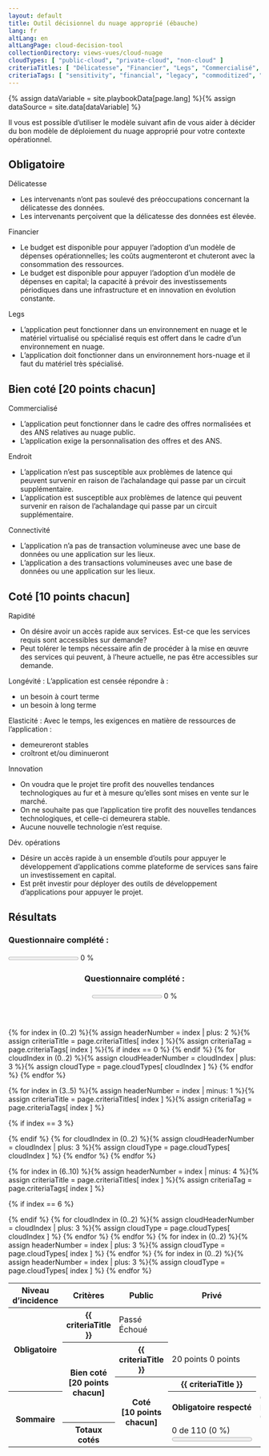 ```yaml
---
layout: default
title: Outil décisionnel du nuage approprié (ébauche)
lang: fr
altLang: en
altLangPage: cloud-decision-tool
collectionDirectory: views-vues/cloud-nuage
cloudTypes: [ "public-cloud", "private-cloud", "non-cloud" ]
criteriaTitles: [ "Délicatesse", "Financier", "Legs", "Commercialisé", "Endroit", "Connectivité", "Rapidité", "Longévité", "Elasticité", "Innovation", "Dév. opérations" ]
criteriaTags: [ "sensitivity", "financial", "legacy", "commoditized", "location", "connectivity", "speed", "longevity", "elasticity", "innovation", "devops" ]
---
```

{% assign dataVariable = site.playbookData[page.lang] %}{%
assign dataSource = site.data[dataVariable] %}
<div class="wb-inview" data-inview="progress-overlay">

Il vous est possible d’utiliser le modèle suivant afin de vous aider à décider du bon modèle de déploiement du nuage approprié pour votre contexte opérationnel.

</div>

<div id="right-cloud-questionnaire" class="wb-frmvld">
<form method="post" action="#">

<section>

## Obligatoire

<!-- Question 1 -->
<div id="question-1" class="wb-fieldflow" data-wb-fieldflow='{ "renderas":"radio", "noForm": true, "base": { "live": true }, "default": { "action": "addClass", "source": ".sensitivity-result > span", "class": "hidden" } }'>
<p>Délicatesse</p>
<ul>
<li data-wb-fieldflow='{ "action": "removeClass", "source": "#public-cloud-sensitivity-passed, #private-cloud-sensitivity-failed, #non-cloud-sensitivity-failed", "class": "hidden" }'>Les intervenants n’ont pas soulevé des préoccupations concernant la délicatesse des données.</li>
<li data-wb-fieldflow='{ "action": "removeClass", "source": "#public-cloud-sensitivity-failed, #private-cloud-sensitivity-passed, #non-cloud-sensitivity-passed", "class": "hidden" }'>Les intervenants perçoivent que la délicatesse des données est élevée.</li>
</ul>
</div>

<!-- Question 2 -->
<div id="question-2" class="wb-fieldflow" data-wb-fieldflow='{ "renderas":"radio", "noForm": true, "base": { "live": true }, "default": { "action": "addClass", "source": ".financial-result > span", "class": "hidden" } }'>
<p>Financier</p>
<ul>
<li data-wb-fieldflow='{ "action": "removeClass", "source": "#public-cloud-financial-passed, #private-cloud-financial-failed, #non-cloud-financial-failed", "class": "hidden" }'>Le budget est disponible pour appuyer l’adoption d’un modèle de dépenses opérationnelles; les coûts augmenteront et chuteront avec la consommation des ressources.</li>
<li data-wb-fieldflow='{ "action": "removeClass", "source": "#public-cloud-financial-failed, #private-cloud-financial-passed, #non-cloud-financial-passed", "class": "hidden" }'>Le budget est disponible pour appuyer l’adoption d’un modèle de dépenses en capital; la capacité à prévoir des investissements périodiques dans une infrastructure et en innovation en évolution constante.</li>
</ul>
</div>

<!-- Question 3 -->
<div id="question-3" class="wb-fieldflow" data-wb-fieldflow='{ "renderas":"radio", "noForm": true, "base": { "live": true }, "default": { "action": "addClass", "source": ".legacy-result > span", "class": "hidden" } }'>
<p>Legs</p>
<ul>
<li data-wb-fieldflow='{ "action": "removeClass", "source": "#public-cloud-legacy-passed, #private-cloud-legacy-passed, #non-cloud-legacy-failed", "class": "hidden" }'>L’application peut fonctionner dans un environnement en nuage et le matériel virtualisé ou spécialisé requis est offert dans le cadre d’un environnement en nuage.</li>
<li data-wb-fieldflow='{ "action": "removeClass", "source": "#public-cloud-legacy-failed, #private-cloud-legacy-failed, #non-cloud-legacy-passed", "class": "hidden" }'>L’application doit fonctionner dans un environnement hors-nuage et il faut du matériel très spécialisé.</li>
</ul>
</div>

</section>

<section>

## Bien coté \[20 points chacun\]

<!-- Question 4 -->
<div id="question-4" class="wb-fieldflow" data-wb-fieldflow='{ "renderas":"radio", "noForm": true, "base": { "live": true }, "default": { "action": "addClass", "source": ".commoditized-result > span", "class": "hidden" } }'>
<p>Commercialisé</p>
<ul>
<li data-wb-fieldflow='{ "action": "removeClass", "source": "#public-cloud-commoditized-passed, #private-cloud-commoditized-failed, #non-cloud-commoditized-failed", "class": "hidden" }'>L’application peut fonctionner dans le cadre des offres normalisées et des ANS relatives au nuage public.</li>
<li data-wb-fieldflow='{ "action": "removeClass", "source": "#public-cloud-commoditized-failed, #private-cloud-commoditized-passed, #non-cloud-commoditized-passed", "class": "hidden" }'>L’application exige la personnalisation des offres et des ANS.</li>
</ul>
</div>

<!-- Question 5 -->
<div id="question-5" class="wb-fieldflow" data-wb-fieldflow='{ "renderas":"radio", "noForm": true, "base": { "live": true }, "default": { "action": "addClass", "source": ".location-result > span", "class": "hidden" } }'>
<p>Endroit</p>
<ul>
<li data-wb-fieldflow='{ "action": "removeClass", "source": "#public-cloud-location-passed, #private-cloud-location-failed, #non-cloud-location-failed", "class": "hidden" }'>L’application n’est pas susceptible aux problèmes de latence qui peuvent survenir en raison de l’achalandage qui passe par un circuit supplémentaire.</li>
<li data-wb-fieldflow='{ "action": "removeClass", "source": "#public-cloud-location-failed, #private-cloud-location-passed, #non-cloud-location-passed", "class": "hidden" }'>L’application est susceptible aux problèmes de latence qui peuvent survenir en raison de l’achalandage qui passe par un circuit supplémentaire.</li>
</ul>
</div>

<!-- Question 6 -->
<div id="question-6" class="wb-fieldflow" data-wb-fieldflow='{ "renderas":"radio", "noForm": true, "base": { "live": true }, "default": { "action": "addClass", "source": ".connectivity-result > span", "class": "hidden" } }'>
<p>Connectivité</p>
<ul>
<li data-wb-fieldflow='{ "action": "removeClass", "source": "#public-cloud-connectivity-passed, #private-cloud-connectivity-failed, #non-cloud-connectivity-failed", "class": "hidden" }'>L’application n’a pas de transaction volumineuse avec une base de données ou une application sur les lieux.</li>
<li data-wb-fieldflow='{ "action": "removeClass", "source": "#public-cloud-connectivity-failed, #private-cloud-connectivity-passed, #non-cloud-connectivity-passed", "class": "hidden" }'>L’application a des transactions volumineuses avec une base de données ou une application sur les lieux.</li>
</ul>
</div>

</section>

<section>

## Coté [10 points chacun]

<!-- Question 7 -->
<div id="question-7" class="wb-fieldflow" data-wb-fieldflow='{ "renderas":"radio", "noForm": true, "base": { "live": true }, "default": { "action": "addClass", "source": ".speed-result > span", "class": "hidden" } }'>
<p>Rapidité</p>
<ul>
<li data-wb-fieldflow='{ "action": "removeClass", "source": "#public-cloud-speed-passed, #private-cloud-speed-failed, #non-cloud-speed-failed", "class": "hidden" }'>On désire avoir un accès rapide aux services. Est-ce que les services requis sont accessibles sur demande?</li>
<li data-wb-fieldflow='{ "action": "removeClass", "source": "#public-cloud-speed-failed, #private-cloud-speed-passed, #non-cloud-speed-passed", "class": "hidden" }'>Peut tolérer le temps nécessaire afin de procéder à la mise en œuvre des services qui peuvent, à l’heure actuelle, ne pas être accessibles sur demande.</li>
</ul>
</div>

<!-- Question 8 -->
<div id="question-8" class="wb-fieldflow" data-wb-fieldflow='{ "renderas":"radio", "noForm": true, "base": { "live": true }, "default": { "action": "addClass", "source": ".longevity-result > span", "class": "hidden" } }'>
<p>Longévité : L’application est censée répondre à&#160;:</p>
<ul>
<li data-wb-fieldflow='{ "action": "removeClass", "source": "#public-cloud-longevity-passed, #private-cloud-longevity-failed, #non-cloud-longevity-failed", "class": "hidden" }'>un besoin à court terme</li>
<li data-wb-fieldflow='{ "action": "removeClass", "source": "#public-cloud-longevity-passed, #private-cloud-longevity-passed, #non-cloud-longevity-passed", "class": "hidden" }'>un besoin à long terme</li>
</ul>
</div>

<!-- Question 9 -->
<div id="question-9" class="wb-fieldflow" data-wb-fieldflow='{ "renderas":"radio", "noForm": true, "base": { "live": true }, "default": { "action": "addClass", "source": ".elasticity-result > span", "class": "hidden" } }'>
<p>Elasticité : Avec le temps, les exigences en matière de ressources de l’application&#160;:</p>
<ul>
<li data-wb-fieldflow='{ "action": "removeClass", "source": "#public-cloud-elasticity-passed, #private-cloud-elasticity-passed, #non-cloud-elasticity-passed", "class": "hidden" }'>demeureront stables</li>
<li data-wb-fieldflow='{ "action": "removeClass", "source": "#public-cloud-elasticity-passed, #private-cloud-elasticity-failed, #non-cloud-elasticity-failed", "class": "hidden" }'>croîtront et/ou diminueront</li>
</ul>
</div>

<!-- Question 10 -->
<div id="question-10" class="wb-fieldflow" data-wb-fieldflow='{ "renderas":"radio", "noForm": true, "base": { "live": true }, "default": { "action": "addClass", "source": ".innovation-result > span", "class": "hidden" } }'>
<p>Innovation</p>
<ul>
<li data-wb-fieldflow='{ "action": "removeClass", "source": "#public-cloud-innovation-passed, #private-cloud-innovation-failed, #non-cloud-innovation-failed", "class": "hidden" }'>On voudra que le projet tire profit des nouvelles tendances technologiques au fur et à mesure qu’elles sont mises en vente sur le marché.</li>
<li data-wb-fieldflow='{ "action": "removeClass", "source": "#public-cloud-innovation-failed, #private-cloud-innovation-passed, #non-cloud-innovation-failed", "class": "hidden" }'>On ne souhaite pas que l’application tire profit des nouvelles tendances technologiques, et celle-ci demeurera stable.</li>
<li data-wb-fieldflow='{ "action": "removeClass", "source": "#public-cloud-innovation-failed, #private-cloud-innovation-failed, #non-cloud-innovation-passed", "class": "hidden" }'>Aucune nouvelle technologie n’est requise.</li>
</ul>
</div>

<!-- Question 11 -->
<div id="question-11" class="wb-fieldflow" data-wb-fieldflow='{ "renderas":"radio", "noForm": true, "base": { "live": true }, "default": { "action": "addClass", "source": ".devops-result > span", "class": "hidden" } }'>
<p>Dév. opérations</p>
<ul>
<li data-wb-fieldflow='{ "action": "removeClass", "source": "#public-cloud-devops-passed, #private-cloud-devops-failed, #non-cloud-devops-failed", "class": "hidden" }'>Désire un accès rapide à un ensemble d’outils pour appuyer le développement d’applications comme plateforme de services sans faire un investissement en capital.</li>
<li data-wb-fieldflow='{ "action": "removeClass", "source": "#public-cloud-devops-failed, #private-cloud-devops-passed, #non-cloud-devops-passed", "class": "hidden" }'>Est prêt investir pour déployer des outils de développement d’applications pour appuyer le projet.</li>
</ul>
</div>

</section>

</form>
</div>

<!--Results-->
<section>

## Résultats

<section>
<h3 class="h5 mrgn-bttm-0 mrgn-tp-0 mrgn-rght-sm pull-left">Questionnaire complété&#160;:</h3>

<p><progress id="questionnaire-progress" value="0" max="100" class="wb-calculate" data-wb-calculate='{ "eventTrigger": "addClass.action.wb-fieldflow removeClass.action.wb-fieldflow toggle.action.wb-fieldflow score-updated", "operations": [
  { "type": "percent", "decimalPlaces": 0, "outputTarget": "#questionnaire-progress-percent, #questionnaire-progress-overlay-percent", "inputs": [
    { "type": "count", "query": "#right-cloud-questionnaire fieldset input:checked" },
    { "type": "count", "query": "#right-cloud-questionnaire fieldset" }
  ] },
  { "type": "number", "outputTarget": "#questionnaire-progress, #questionnaire-progress-overlay", "outputAttribute": "value", "query": "#questionnaire-progress-percent" },
  { "type": "conditional",
    "inputs": [
      { "type": ">", "inputs": [ { "type": "number", "query": "#questionnaire-progress-percent" }, 0 ] }
    ],
    "actions": [
      { "type": "event", "outputTarget": "#questionnaire-progress, #questionnaire-progress-overlay", "outputEvent": "wb-update-wb-progress" }
    ]
  }
] }'></progress> <span id="questionnaire-progress-percent">0</span>&#160;%</p>
</section>

<section markdown="0" id="progress-overlay" class="wb-overlay modal-content overlay-def wb-bar-t">
<header>
<div class="h6 mrgn-tp-md mrgn-bttm-md">
<h3 class="h6 mrgn-tp-0 mrgn-bttm-0 mrgn-rght-sm pull-left">Questionnaire complété&#160;:</h3>
<p><progress id="questionnaire-progress-overlay" value="0" max="100"></progress> <span id="questionnaire-progress-overlay-percent">0</span>&#160;%</p>
</div>
</header>
</section>

<table class="table table-bordered table-condensed">
<thead>
<tr>
<th id="r1h1">Niveau d’incidence</th>
<th id="r1h2">Critères</th>
<th id="r1h3"><strong>Public</strong></th>
<th id="r1h4"><strong>Privé</strong></th>
<th id="r1h5"><strong>Hors-nuage</strong></th>
</tr>
</thead>
<tbody>
{% for index in (0..2) %}{%
  assign headerNumber = index | plus: 2 %}{%
  assign criteriaTitle = page.criteriaTitles[ index ] %}{%
  assign criteriaTag = page.criteriaTags[ index ]
%}<tr>{%
if index == 0 %}
<th headers="r1h1" id="r2h1" rowspan="3"><strong>Obligatoire</strong></th>{%
endif %}
<th headers="r1h2" id="r2h{{ headerNumber }}"><strong>{{ criteriaTitle }}</strong></th>{%
  for cloudIndex in (0..2) %}{%
    assign cloudHeaderNumber = cloudIndex | plus: 3 %}{%
    assign cloudType = page.cloudTypes[ cloudIndex ] %}
<td headers="r1h{{ cloudHeaderNumber}} r2h1 r2h{{ headerNumber }}" class="{{ criteriaTag }}-result"><span id="{{ cloudType }}-{{ criteriaTag }}-passed" class="hidden"><span class="glyphicon glyphicon-ok text-success" aria-hidden="true"></span> Passé</span><span id="{{ cloudType }}-{{ criteriaTag }}-failed" class="hidden"><span class="glyphicon glyphicon-remove text-danger" aria-hidden="true"></span> Échoué</span></td>{%
  endfor %}
</tr>{%
endfor %}

{% for index in (3..5) %}{%
  assign headerNumber = index | minus: 1 %}{%
  assign criteriaTitle = page.criteriaTitles[ index ] %}{%
  assign criteriaTag = page.criteriaTags[ index ]
%}<tr>{%
if index == 3 %}
<th headers="r1h1" id="r3h1" rowspan="3"><strong>Bien coté</strong><br /> [20 points chacun]</th>{%
endif %}
<th headers="r1h2" id="r3h{{ headerNumber }}"><strong>{{ criteriaTitle }}</strong></th>{%
  for cloudIndex in (0..2) %}{%
    assign cloudHeaderNumber = cloudIndex | plus: 3 %}{%
    assign cloudType = page.cloudTypes[ cloudIndex ] %}
<td headers="r1h{{ cloudHeaderNumber }} r3h1 r3h{{ headerNumber }}" class="{{ criteriaTag }}-result"><span id="{{ cloudType }}-{{ criteriaTag }}-passed" class="hidden"><span class="glyphicon glyphicon-ok text-success" aria-hidden="true"></span> 20 points</span><span id="{{ cloudType }}-{{ criteriaTag }}-failed" class="hidden"><span class="glyphicon glyphicon-remove text-danger" aria-hidden="true"></span> 0 points</span></td>{%
  endfor %}
</tr>{%
endfor %}

{% for index in (6..10) %}{%
  assign headerNumber = index | minus: 4 %}{%
  assign criteriaTitle = page.criteriaTitles[ index ] %}{%
  assign criteriaTag = page.criteriaTags[ index ]
%}<tr>{%
if index == 6 %}
<th headers="r1h1" id="r4h1" rowspan="5"><strong>Coté</strong><br /> [10 points chacun]</th>{%
endif %}
<th headers="r1h2" id="r4h{{ headerNumber }}"><strong>{{ criteriaTitle }}</strong></th>{%
  for cloudIndex in (0..2) %}{%
    assign cloudHeaderNumber = cloudIndex | plus: 3 %}{%
    assign cloudType = page.cloudTypes[ cloudIndex ] %}
<td headers="r1h{{ cloudHeaderNumber }} r4h1 r4h{{ headerNumber }}" class="{{ criteriaTag }}-result"><span id="{{ cloudType }}-{{ criteriaTag }}-passed" class="hidden"><span class="glyphicon glyphicon-ok text-success" aria-hidden="true"></span> 10 points</span><span id="{{ cloudType }}-{{ criteriaTag }}-failed" class="hidden"><span class="glyphicon glyphicon-remove text-danger" aria-hidden="true"></span> 0 points</span></td>{%
  endfor %}
</tr>{%
endfor %}

<tr>
<th headers="r1h1" id="r5h1" rowspan="2"><strong>Sommaire</strong></th>
<th headers="r1h2" id="r5h2"><strong>Obligatoire respecté</strong></th>{%
for index in (0..2) %}{%
  assign headerNumber = index | plus: 3 %}{%
  assign cloudType = page.cloudTypes[ index ] %}
<td headers="r1h{{ headerNumber }} r5h1 r5h2" class="wb-calculate" data-wb-calculate='{ "eventTrigger": "removeClass.action.wb-fieldflow", "operations": [
  { "type": "count", "increment": 1, "query": "#{{ cloudType }}-sensitivity-passed:not(.hidden), #{{ cloudType }}-financial-passed:not(.hidden), #{{ cloudType }}-legacy-passed:not(.hidden)", "outputTarget": "#tally-mandatory-{{ cloudType }}" },
  { "type": "percent", "decimalPlaces": 1, "inputs": [ { "type": "number", "query": "#tally-mandatory-{{ cloudType }}" }, 3 ], "outputTarget": "#percent-mandatory-{{ cloudType }}" },
  { "type": "number", "decimalPlaces": 0, "query": "#percent-mandatory-{{ cloudType }}", "outputTarget": "#progress-mandatory-{{ cloudType }}", "outputAttribute": "value" },
  { "type": "conditional", "inputs": [ { "type": ">", "inputs": [ { "type": "number", "query": "#percent-mandatory-{{ criteriaNumber }}" }, 0 ] } ],
    "actions": [ { "type": "event", "outputTarget": "#progress-mandatory-{{ cloudType }}", "outputEvent": "wb-update-wb-progress" } ]
  },
  { "type": "conditional", "inputs": [
      { "type": ">=", "inputs": [{ "type": "count", "query": "fieldset[data-wb-fieldflow-source=question-1] input:checked" }, 1] },
      { "type": ">=", "inputs": [{ "type": "count", "query": "fieldset[data-wb-fieldflow-source=question-2] input:checked" }, 1] },
      { "type": ">=", "inputs": [{ "type": "count", "query": "fieldset[data-wb-fieldflow-source=question-3] input:checked" }, 1] }
    ],
    "actions": [
      { "type": "conditional", "inputs": [{ "type": "==", "inputs": [{ "type": "number", "query": "#tally-mandatory-{{ cloudType }}" }, 3] }], "actions": [{ "type": "addClass", "class": "hidden", "outputTarget": "#mandatory-{{ cloudType }}-failed"}, { "type":  "removeClass", "class": "hidden", "outputTarget": "#mandatory-{{ cloudType }}-passed"}] },
      { "type": "conditional", "inputs": [{ "type": "!=", "inputs": [{ "type": "number", "query": "#tally-mandatory-{{ cloudType }}" }, 3] }], "actions": [{ "type": "addClass", "class": "hidden", "outputTarget": "#mandatory-{{ cloudType }}-passed"}, { "type": "removeClass", "class": "hidden", "outputTarget": "#mandatory-{{ cloudType }}-failed"}] }
    ]
  }
] }'><span id="tally-mandatory-{{ cloudType }}">0</span> de 3 (<span id="percent-mandatory-{{ cloudType }}">0</span>&#160;%)<span id="mandatory-{{ cloudType }}-passed" class="hidden mrgn-lft-md"> <span class="glyphicon glyphicon-ok text-success" aria-hidden="true"></span> Passé</span><span id="mandatory-{{ cloudType }}-failed" class="hidden mrgn-lft-md"><span class="glyphicon glyphicon-remove text-danger" aria-hidden="true"></span> Échoué</span><div><progress id="progress-mandatory-{{ cloudType }}" value="0" max="100"></progress></div></td>{%
endfor %}
</tr>

<tr>
<th headers="r1h2" id="r5h3"><strong>Totaux cotés</strong></th>{%
for index in (0..2) %}{%
  assign headerNumber = index | plus: 3 %}{%
  assign cloudType = page.cloudTypes[ index ] %}
<td headers="r1h{{ headerNumber }} r5h1 r5h3" class="wb-calculate" data-wb-calculate='{ "eventTrigger": "removeClass.action.wb-fieldflow", "operations": [
  { "type": "add", "inputs": [{ "type": "count", "increment": 20, "query": "#{{ cloudType }}-commoditized-passed:not(.hidden), #{{ cloudType }}-location-passed:not(.hidden), #{{ cloudType }}-connectivity-passed:not(.hidden)" }, { "type": "count", "increment": 10, "query": "#{{ cloudType }}-speed-passed:not(.hidden), #{{ cloudType }}-longevity-passed:not(.hidden), #{{ cloudType }}-elasticity-passed:not(.hidden), #{{ cloudType }}-innovation-passed:not(.hidden), #{{ cloudType }}-devops-passed:not(.hidden)" }], "outputTarget": "#tally-rated-{{ cloudType }}" },
  { "type": "percent", "decimalPlaces": 1, "inputs": [{ "type": "number", "query": "#tally-rated-{{ cloudType }}" }, 110], "outputTarget": "#percent-rated-{{ cloudType }}" },
  { "type": "number", "decimalPlaces": 0, "query": "#percent-rated-{{ cloudType }}", "outputTarget": "#progress-rated-{{ cloudType }}", "outputAttribute": "value" },
  { "type": "conditional", "inputs": [ { "type": ">", "inputs": [ { "type": "number", "query": "#percent-rated-{{ criteriaNumber }}" }, 0 ] } ],
    "actions": [ { "type": "event", "outputTarget": "#progress-rated-{{ cloudType }}", "outputEvent": "wb-update-wb-progress" } ]
  }
] }'><span id="tally-rated-{{ cloudType }}">0</span> de 110 (<span id="percent-rated-{{ cloudType }}">0</span>&#160;%)<div><progress id="progress-rated-{{ cloudType }}" value="0" max="100"></progress></div></td>{%
endfor %}
</tr>
</tbody>
</table>

</section>
